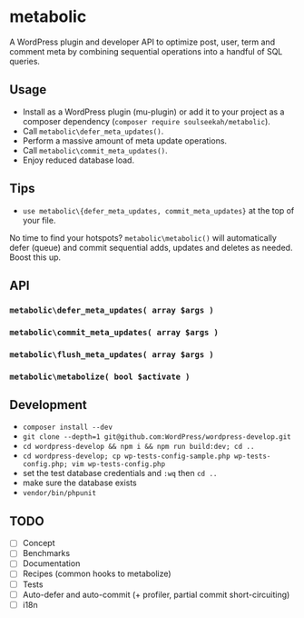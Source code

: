 # metabolic

A WordPress plugin and developer API to optimize post, user, term and comment meta by combining sequential operations into a handful of SQL queries.

## Usage

- Install as a WordPress plugin (mu-plugin) or add it to your project as a composer dependency (`composer require soulseekah/metabolic`).
- Call `metabolic\defer_meta_updates()`.
- Perform a massive amount of meta update operations.
- Call `metabolic\commit_meta_updates()`.
- Enjoy reduced database load.

## Tips

- `use metabolic\{defer_meta_updates, commit_meta_updates}` at the top of your file.

No time to find your hotspots? `metabolic\metabolic()` will automatically defer (queue) and commit sequential adds, updates and deletes as needed. Boost this up.

## API

### `metabolic\defer_meta_updates( array $args )`

### `metabolic\commit_meta_updates( array $args )`

### `metabolic\flush_meta_updates( array $args )`

### `metabolic\metabolize( bool $activate )`

## Development

- `composer install --dev`
- `git clone --depth=1 git@github.com:WordPress/wordpress-develop.git`
- `cd wordpress-develop && npm i && npm run build:dev; cd ..`
- `cd wordpress-develop; cp wp-tests-config-sample.php wp-tests-config.php; vim wp-tests-config.php`
- set the test database credentials and `:wq` then `cd ..`
- make sure the database exists
- `vendor/bin/phpunit`

## TODO

- [ ] Concept
- [ ] Benchmarks
- [ ] Documentation
- [ ] Recipes (common hooks to metabolize)
- [ ] Tests
- [ ] Auto-defer and auto-commit (+ profiler, partial commit short-circuiting)
- [ ] i18n
